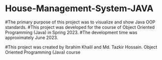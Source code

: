 # House-Management-System-JAVA



#The primary purpose of this project was to visualize and show Java OOP standards.
#This project was developed for the course of Object Oriented Programming (Java) in Spring 2023.
#The development time was approximately June 2023.

#This project was created by Ibrahim Khalil and Md. Tazkir Hossain.
Object Oriented Programming (Java) course 
